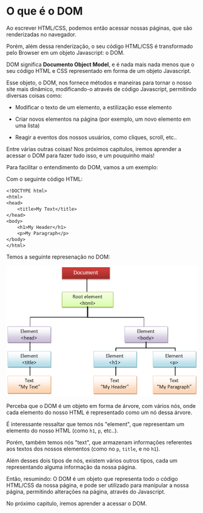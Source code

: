 # O que é o DOM

Ao escrever HTML/CSS, podemos então acessar nossas páginas, que são renderizadas no navegador.

Porém, além dessa renderização, o seu código HTML/CSS é transformado pelo Browser em um objeto Javascript: o DOM.

DOM significa **Documento Object Model**, e é nada mais nada menos que o seu código HTML e CSS representado em forma de um objeto Javascript.

Esse objeto, o DOM, nos fornece métodos e maneiras para tornar o nosso site mais dinâmico, modificando-o através de código Javascript, permitindo diversas coisas como:

- Modificar o texto de um elemento, a estilização esse elemento

- Criar novos elementos na página (por exemplo, um novo elemento em uma lista)

- Reagir a eventos dos nossos usuários, como cliques, scroll, etc..

Entre várias outras coisas! Nos próximos capitulos, iremos aprender a acessar o DOM para fazer tudo isso, e um  pouquinho mais!

Para facilitar o entendimento do DOM, vamos a um exemplo:

Com o seguinte código HTML:

```
<!DOCTYPE html>
<html>
<head>
	<title>My Text</title>
</head>
<body>
	<h1>My Header</h1>
	<p>My Paragraph</p>
</body>
</html>
```

Temos a seguinte represenação no DOM:

![Representação DOM](https://raw.githubusercontent.com/ceos-jr/Capacitacao-CEOS-3-DOM/master/dom.png)

Perceba que o DOM é um objeto em forma de árvore, com vários nós, onde cada elemento do nosso HTML é representado como um nó dessa árvore.

É interessante ressaltar que temos nós "element", que representam um elemento do nosso HTML (como `h1`, `p`, etc..). 

Porém, também temos nós "text", que armazenam informações referentes aos textos dos nossos elementos (como no `p`, `title`, e no `h1`). 

Além desses dois tipos de nós, existem vários outros tipos, cada um representando alguma informação da nossa página.

Então, resumindo: O DOM é um objeto que representa todo o código HTML/CSS da nossa página, e pode ser utilizado para manipular a nossa página, permitindo alterações na página, através do Javascript.

No próximo capitulo, iremos aprender a acessar o DOM.
